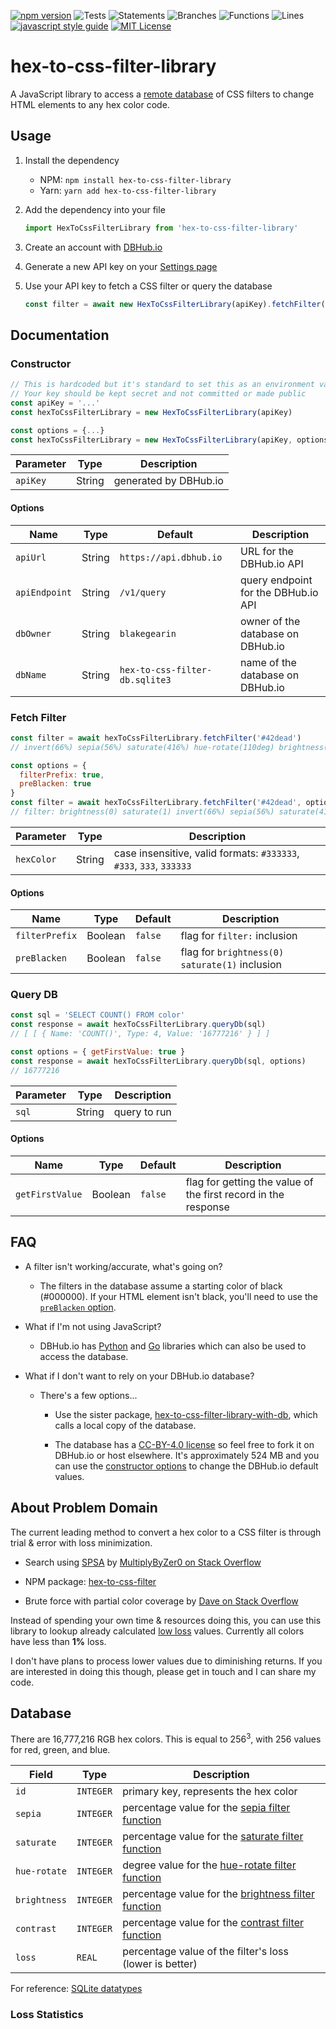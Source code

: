 [![npm version](https://badge.fury.io/js/hex-to-css-filter-library.svg)](http://badge.fury.io/js/hex-to-css-filter)
![Tests](https://img.shields.io/badge/tests-mocha-brightgreen)
![Statements](https://img.shields.io/badge/statements-0%25-red.svg?style=flat)
![Branches](https://img.shields.io/badge/branches-0%25-red.svg?style=flat)
![Functions](https://img.shields.io/badge/functions-0%25-red.svg?style=flat)
![Lines](https://img.shields.io/badge/lines-0%25-red.svg?style=flat)
[![javascript style guide](https://img.shields.io/badge/code_style-standard-brightgreen.svg)](https://standardjs.com)
[![MIT License](https://img.shields.io/badge/license-MIT%20License-blue.svg)](LICENSE)

# hex-to-css-filter-library

A JavaScript library to access a [remote database](https://dbhub.io/blakegearin/hex-to-css-filter-db.sqlite3) of CSS filters to change HTML elements to any hex color code.

## Usage

1. Install the dependency

   - NPM: `npm install hex-to-css-filter-library`
   - Yarn: `yarn add hex-to-css-filter-library`

1. Add the dependency into your file

    ```js
    import HexToCssFilterLibrary from 'hex-to-css-filter-library'
    ```

1. Create an account with [DBHub.io](https://dbhub.io/)

1. Generate a new API key on your [Settings page](https://dbhub.io/pref)

1. Use your API key to fetch a CSS filter or query the database

    ```js
    const filter = await new HexToCssFilterLibrary(apiKey).fetchFilter('#42dead')
    ```

## Documentation

### Constructor

```js
// This is hardcoded but it's standard to set this as an environment variable
// Your key should be kept secret and not committed or made public
const apiKey = '...'
const hexToCssFilterLibrary = new HexToCssFilterLibrary(apiKey)

const options = {...}
const hexToCssFilterLibrary = new HexToCssFilterLibrary(apiKey, options)
```

| Parameter |  Type  | Description           |
| --------- | :----: | --------------------- |
| `apiKey`  | String | generated by DBHub.io |

#### Options

| Name          |  Type  | Default                        | Description                         |
| ------------- | :----: | ------------------------------ | ----------------------------------- |
| `apiUrl`      | String | `https://api.dbhub.io`         | URL for the DBHub.io API            |
| `apiEndpoint` | String | `/v1/query`                    | query endpoint for the DBHub.io API |
| `dbOwner`     | String | `blakegearin`                  | owner of the database on DBHub.io   |
| `dbName`      | String | `hex-to-css-filter-db.sqlite3` | name of the database on DBHub.io    |

### Fetch Filter

```js
const filter = await hexToCssFilterLibrary.fetchFilter('#42dead')
// invert(66%) sepia(56%) saturate(416%) hue-rotate(110deg) brightness(98%) contrast(100%)

const options = {
  filterPrefix: true,
  preBlacken: true
}
const filter = await hexToCssFilterLibrary.fetchFilter('#42dead', options)
// filter: brightness(0) saturate(1) invert(66%) sepia(56%) saturate(416%) hue-rotate(110deg) brightness(98%) contrast(100%)
```

| Parameter  |  Type  | Description                                                         |
| ---------- | :----: | ------------------------------------------------------------------- |
| `hexColor` | String | case insensitive, valid formats: `#333333`, `#333`, `333`, `333333` |

#### Options

| Name           |  Type   | Default | Description                                    |
| -------------- | :-----: | ------- | ---------------------------------------------- |
| `filterPrefix` | Boolean | `false` | flag for `filter:` inclusion                   |
| `preBlacken`   | Boolean | `false` | flag for `brightness(0) saturate(1)` inclusion |

### Query DB

```js
const sql = 'SELECT COUNT() FROM color'
const response = await hexToCssFilterLibrary.queryDb(sql)
// [ [ { Name: 'COUNT()', Type: 4, Value: '16777216' } ] ]

const options = { getFirstValue: true }
const response = await hexToCssFilterLibrary.queryDb(sql, options)
// 16777216
```

| Parameter |  Type  | Description  |
| --------- | :----: | ------------ |
| `sql`     | String | query to run |

#### Options

| Name            |  Type   | Default | Description                                                    |
| --------------- | :-----: | ------- | -------------------------------------------------------------- |
| `getFirstValue` | Boolean | `false` | flag for getting the value of the first record in the response |

## FAQ

- A filter isn't working/accurate, what's going on?

  - The filters in the database assume a starting color of black (#000000). If your HTML element isn't black, you'll need to use the [`preBlacken` option](#options-1).

- What if I'm not using JavaScript?

  - DBHub.io has [Python](https://github.com/LeMoussel/pydbhub) and [Go](https://github.com/sqlitebrowser/go-dbhub) libraries which can also be used to access the database.

- What if I don't want to rely on your DBHub.io database?

  - There's a few options...

    - Use the sister package, [hex-to-css-filter-library-with-db](https://www.npmjs.com/package/hex-to-css-filter-library-with-db), which calls a local copy of the database.

    - The database has a [CC-BY-4.0 license](https://creativecommons.org/licenses/by/4.0/) so feel free to fork it on DBHub.io or host elsewhere. It's approximately 524 MB and you can use the [constructor options](#options) to change the DBHub.io default values.

## About Problem Domain

The current leading method to convert a hex color to a CSS filter is through trial & error with loss minimization.

- Search using [SPSA](https://en.wikipedia.org/wiki/Simultaneous_perturbation_stochastic_approximation) by [MultiplyByZer0 on Stack Overflow](https://stackoverflow.com/a/43960991/5988852)

- NPM package: [hex-to-css-filter](https://github.com/willmendesneto/hex-to-css-filter)

- Brute force with partial color coverage by [Dave on Stack Overflow](https://stackoverflow.com/a/43959856/5988852)

Instead of spending your own time & resources doing this, you can use this library to lookup already calculated [low loss](#loss-statistics) values. Currently all colors have less than **1%** loss.

I don't have plans to process lower values due to diminishing returns. If you are interested in doing this though, please get in touch and I can share my code.

## Database

There are 16,777,216 RGB hex colors. This is equal to 256<sup>3</sup>, with 256 values for red, green, and blue.

Field|Type|Description
-----|----|-----------
`id`|`INTEGER`|primary key, represents the hex color
`sepia`|`INTEGER`|percentage value for the [sepia filter function](https://developer.mozilla.org/en-US/docs/Web/CSS/filter-function/sepia)
`saturate`|`INTEGER`|percentage value for the [saturate filter function](https://developer.mozilla.org/en-US/docs/Web/CSS/filter-function/saturate)
`hue-rotate`|`INTEGER`|degree value for the [hue-rotate filter function](https://developer.mozilla.org/en-US/docs/Web/CSS/filter-function/hue-rotate)
`brightness`|`INTEGER`|percentage value for the [brightness filter function](https://developer.mozilla.org/en-US/docs/Web/CSS/filter-function/brightness)
`contrast`|`INTEGER`|percentage value for the [contrast filter function](https://developer.mozilla.org/en-US/docs/Web/CSS/filter-function/contrast)
`loss`|`REAL`|percentage value of the filter's loss (lower is better)

For reference: [SQLite datatypes](https://www.sqlite.org/datatype3.html)

### Loss Statistics

